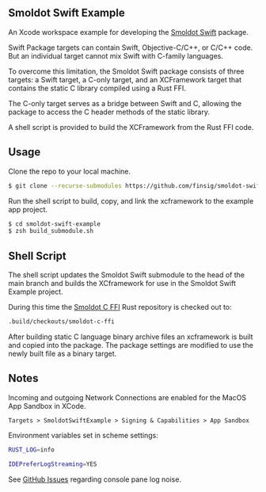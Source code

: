 ## Smoldot Swift Example

An Xcode workspace example for developing the [Smoldot Swift](https://github.com/finsig/smoldot-swift) package.

Swift Package targets can contain Swift, Objective-C/C++, or C/C++ code. But an individual target cannot mix Swift with C-family languages.

To overcome this limitation, the Smoldot Swift package consists of three targets: a Swift target, a C-only target, and an XCFramework target that contains the static C library compiled using a Rust FFI.

The C-only target serves as a bridge between Swift and C, allowing the package to access the C header methods of the static library.

A shell script is provided to build the XCFramework from the Rust FFI code.

## Usage

Clone the repo to your local machine.

```zsh
$ git clone --recurse-submodules https://github.com/finsig/smoldot-swift-example
```

Run the shell script to build, copy, and link the xcframework to the example app project.

```zsh
$ cd smoldot-swift-example
$ zsh build_submodule.sh
```

## Shell Script

The shell script updates the Smoldot Swift submodule to the head of the main branch and builds the XCframework for use in the Smoldot Swift Example project.

During this time the [Smoldot C FFI](https://github.com/finsig/smoldot-c-ffi) Rust repository is checked out to:

```zsh
.build/checkouts/smoldot-c-ffi
```

After building static C language binary archive files an xcframework is built and copied into the package. The package settings are modified to use the newly built file as a binary target.



## Notes

Incoming and outgoing Network Connections are enabled for the MacOS App Sandbox in XCode.

``Targets > SmoldotSwiftExample > Signing & Capabilities > App Sandbox``

Environment variables set in scheme settings:

```zsh
RUST_LOG=info
```

```zsh
IDEPreferLogStreaming=YES
```

See [GitHub Issues](https://github.com/finsig/smoldot-swift/issues) regarding console pane log noise.
